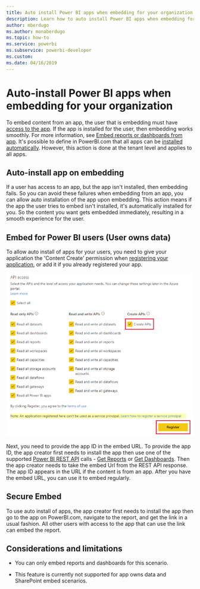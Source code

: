 ```yaml
---
title: Auto install Power BI apps when embedding for your organization
description: Learn how to auto install Power BI apps when embedding for your organization.
author: mberdugo
ms.author: monaberdugo
ms.topic: how-to
ms.service: powerbi
ms.subservice: powerbi-developer
ms.custom:
ms.date: 04/16/2019
---
```


# Auto-install Power BI apps when embedding for your organization

To embed content from an app, the user that is embedding must have [access to the app](../../collaborate-share/service-create-distribute-apps.md). If the app is installed for the user, then embedding works smoothly. For more information, see [Embed reports or dashboards from app](./index.yml). It's possible to define in PowerBI.com that all apps can be [installed automatically](https://powerbi.microsoft.com/blog/automatically-install-apps/). However, this action is done at the tenant level and applies to all apps.

## Auto-install app on embedding

If a user has access to an app, but the app isn't installed, then embedding fails. So you can avoid these failures when embedding from an app, you can allow auto installation of the app upon embedding. This action means if the app the user tries to embed isn't installed, it's automatically installed for you. So the content you want gets embedded immediately, resulting in a smooth experience for the user.

## Embed for Power BI users (User owns data)

To allow auto install of apps for your users, you need to give your application the 'Content Create' permission when [registering your application](register-app.md#register-an-azure-ad-app), or add it if you already registered your app.

![Register app creates content](media/embed-auto-install-app/register-app-create-content.png)

Next, you need to provide the app ID in the embed URL. To provide the app ID, the app creator first needs to install the app then use one of the supported [Power BI REST API](/rest/api/power-bi/) calls - [Get Reports](/rest/api/power-bi/reports/getreports) or [Get Dashboards](/rest/api/power-bi/dashboards/getdashboards). Then the app creator needs to take the embed Url from the REST API response. The app ID appears in the URL if the content is from an app.  After you have the embed URL, you can use it to embed regularly.

## Secure Embed

To use auto install of apps, the app creator first needs to install the app then go to the app on PowerBI.com, navigate to the report, and get the link in a usual fashion. All other users with access to the app that can use the link can embed the report.

## Considerations and limitations

* You can only embed reports and dashboards for this scenario.

* This feature is currently not supported for app owns data and SharePoint embed scenarios.
